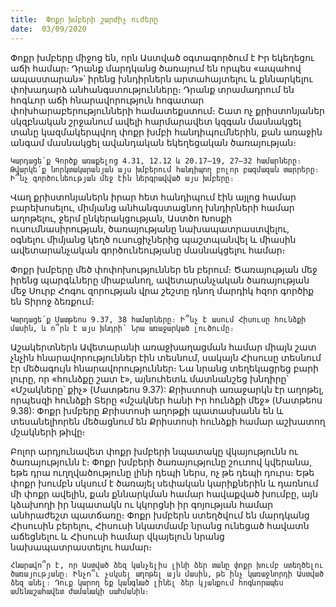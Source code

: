 ```yaml
---
title:  Փոքր խմբերի շարժիչ ուժերը
date:  03/09/2020
---
```


Փոքր խմբերը միջոց են, որն Աստված օգտագործում է Իր եկեղեցու աճի համար։ Դրանք մարդկանց ծառայում են որպես «ապահով ապաստարան»՝ իրենց խնդիրներն արտահայտելու և քննարկելու փոխադարձ անհանգստությունները։ Դրանք տրամադրում են հոգևոր աճի հնարավորություն հոգատար փոխհարաբերությունների համատեքստում։ Շատ ոչ քրիստոնյաներ սկզբնական շրջանում ավելի հարմարավետ կզգան մասնակցել տանը կազմակերպվող փոքր խմբի հանդիպումներին, քան առաջին անգամ մասնակցել ավանդական եկեղեցական ծառայության։

`Կարդացե՛ք Գործք առաքելոց 4.31, 12.12 և 20.17–19, 27–32 համարները։ Թվարկե՛ք նորկտակարանյան այս խմբերում հանդիպող բոլոր բազմազան տարրերը։ Ի՞նչ գործունեության մեջ էին ներգրավված այս խմբերը։`

Վաղ քրիստոնյաներն իրար հետ հանդիպում էին այլոց համար բարեխոսելու, միմյանց անհանգստացնող խնդիրների համար աղոթելու, ջերմ ընկերակցության, Աստծո Խոսքի ուսումնասիրության, ծառայությանը նախապատրաստվելու, օգնելու միմյանց կեղծ ուսուցիչներից պաշտպանվել և միասին ավետարանչական գործունեությանը մասնակցելու համար։

Փոքր խմբերը մեծ փոփոխություններ են բերում։ Ծառայության մեջ իրենց պարգևները միաբանող, ավետարանչական ծառայության մեջ Սուրբ Հոգու զորության վրա շեշտը դնող մարդիկ հզոր գործիք են Տիրոջ ձեռքում։

`Կարդացե՛ք Մատթեոս 9.37, 38 համարները։ Ի՞նչ է ասում Հիսուսը հունձքի մասին, և ո՞րն է այս խնդրի՝ Նրա առաջարկած լուծումը։`

Աշակերտներն Ավետարանի առաջխաղացման համար միայն շատ չնչին հնարավորություններ էին տեսնում, սակայն Հիսուսը տեսնում էր մեծագույն հնարավորություններ։ Նա նրանց տեղեկացրեց բարի լուրը, որ «հունձքը շատ է», այնուհետև մատնանշեց խնդիրը՝ «Մշակները՝ քիչ» (Մատթեոս 9.37): Քրիստոսի առաջարկն էր աղոթել, որպեսզի հունձքի Տերը «մշակներ հանի Իր հունձքի մեջ» (Մատթեոս 9.38): Փոքր խմբերը Քրիստոսի աղոթքի պատասխանն են և տեսանելիորեն մեծացնում են Քրիստոսի հունձքի համար աշխատող մշակների թիվը։

Բոլոր արդյունավետ փոքր խմբերի նպատակը վկայությունն ու ծառայությունն է։ Փոքր խմբերի ծառայությունը շուտով կվերանա, եթե դրա ուղղվածությունը լինի դեպի ներս, ոչ թե դեպի դուրս։ Եթե փոքր խումբն սկսում է ծառայել սեփական կարիքներին և դառնում մի փոքր ավելին, քան քննարկման համար հավաքված խումբը, այն կձախողի իր նպատակն ու կկորցնի իր գոյության համար անհրաժեշտ պատճառը։ Փոքր խմբերն ստեղծվում են մարդկանց Հիսուսին բերելու, Հիսուսի նկատմամբ նրանց ունեցած հավատն աճեցնելու և Հիսուսի համար վկայելուն նրանց նախապատրաստելու համար։

`Հնարավո՞ր է, որ Աստված ձեզ կանչելիս լինի ձեր տանը փոքր խումբ ստեղծելու ծառայությանը։ Ինչո՞ւ չսկսել աղոթել այն մասին, թե ինչ կառաջնորդի Աստված ձեզ անել։ Դուք կարող եք կանգնած լինել ձեր կյանքում հոգևորապես ամենաշահավետ ժամանակի սահմանին։`